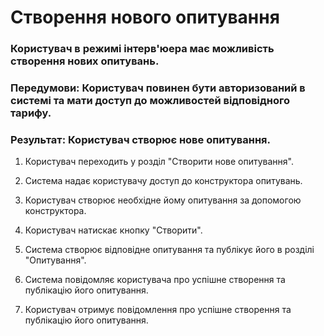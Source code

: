 # Створення нового опитування

### Користувач в режимі інтерв'юера має можливість створення нових опитувань.

### Передумови: Користувач повинен бути авторизований в системі та мати доступ до можливостей відповідного тарифу.

### Результат: Користувач створює нове опитування.

1. Користувач переходить у розділ "Створити нове опитування".

2. Система надає користувачу доступ до конструктора опитувань.

3. Користувач створює необхідне йому опитування за допомогою конструктора.

4. Користувач натискає кнопку "Створити".

5. Система створює відповідне опитування та публікує його в розділі "Опитування".

6. Система повідомляє користувача про успішне створення та публікацію його опитування.

7. Користувач отримує повідомлення про успішне створення та публікацію його опитування.




